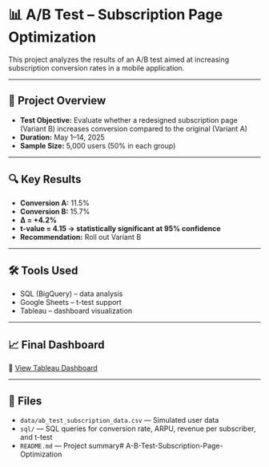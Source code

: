 # 📊 A/B Test – Subscription Page Optimization

This project analyzes the results of an A/B test aimed at increasing subscription conversion rates in a mobile application.

---

## 🧪 Project Overview

- **Test Objective:** Evaluate whether a redesigned subscription page (Variant B) increases conversion compared to the original (Variant A)
- **Duration:** May 1–14, 2025  
- **Sample Size:** 5,000 users (50% in each group)

---

## 🔍 Key Results

- **Conversion A:** 11.5%  
- **Conversion B:** 15.7%  
- **Δ = +4.2%**
- **t-value = 4.15 → statistically significant at 95% confidence**
- **Recommendation:** Roll out Variant B

---

## 🛠 Tools Used

- SQL (BigQuery) – data analysis
- Google Sheets – t-test support
- Tableau – dashboard visualization

---

## 📈 Final Dashboard

🔗 [View Tableau Dashboard](https://public.tableau.com/app/profile/yana.prozhuhan/viz/SubscriptionPageOptimization/Dashboard1)

---

## 📁 Files

- `data/ab_test_subscription_data.csv` — Simulated user data
- `sql/` — SQL queries for conversion rate, ARPU, revenue per subscriber, and t-test
- `README.md` — Project summary# A-B-Test-Subscription-Page-Optimization
